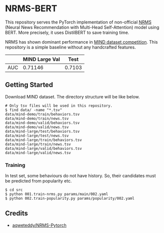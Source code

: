 # NRMS-BERT

This repository serves the PyTorch implementation of non-official [NRMS](https://www.aclweb.org/anthology/D19-1671/) (Neural News Recommendation with Multi-Head Self-Attention) model using BERT. More precisely, it uses DistilBERT to save training time.

NRMS has shown dominant performance in [MIND dataset competition](https://msnews.github.io/index.html). This repository is a simple baseline without any handcrafted features.

| | MIND Large Val | Test |
| ---  | ---  | --- |
| AUC | 0.71146 | 0.7103 |

## Getting Started

Download MIND dataset. The directory structure will be like below.

```
# Only tsv files will be used in this repository.
$ find data/ -name "*.tsv"
data/mind-demo/train/behaviors.tsv
data/mind-demo/train/news.tsv
data/mind-demo/valid/behaviors.tsv
data/mind-demo/valid/news.tsv
data/mind-large/test/behaviors.tsv
data/mind-large/test/news.tsv
data/mind-large/train/behaviors.tsv
data/mind-large/train/news.tsv
data/mind-large/valid/behaviors.tsv
data/mind-large/valid/news.tsv
```

### Training

In test set, some behaviours do not have history. So, their candidates must be predicted from popularity etc.

```
$ cd src
$ python 001.train-nrms.py params/main/002.yaml
$ python 002.train-popularity.py params/popularity/002.yaml
```

## Credits

* [aqweteddy/NRMS-Pytorch](https://github.com/aqweteddy/NRMS-Pytorch)
